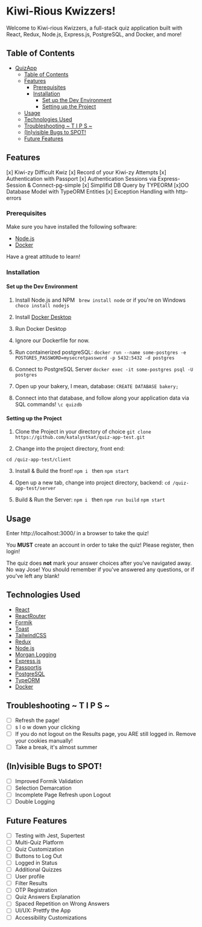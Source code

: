 # Kiwi-Rious Kwizzers!

Welcome to Kiwi-rious Kwizzers, a full-stack quiz application built with React, Redux, Node.js, Express.js, PostgreSQL, and Docker, and more! 

## Table of Contents

- [QuizApp](#quizapp)
  - [Table of Contents](#table-of-contents)
  - [Features](#features)
    - [Prerequisites](#prerequisites)
    - [Installation](#installation)
      - [Set up the Dev Environment](#set-up-the-dev-environment)
      - [Setting up the Project](#setting-up-the-project)
  - [Usage](#usage)
  - [Technologies Used](#technologies-used)
  - [Troubleshooting ~ T I P S ~](#troubleshooting--t-i-p-s-)
  - [(In)visible Bugs to SPOT!](#invisible-bugs-to-spot)
  - [Future Features](#future-features)



## Features 
[x] Kiwi-zy Difficult Kwiz 
[x] Record of your Kiwi-zy Attempts
[x] Authentication with Passport
[x] Authentication Sessions via Express-Session & Connect-pg-simple
[x] Simplifid DB Query by TYPEORM
[x]OO Database Model with  TypeORM Entities
[x] Exception Handling with http-errors

### Prerequisites

Make sure you have installed the following software:

- [Node.js](https://nodejs.org/en/)
- [Docker](https://www.docker.com/)

Have a great attitude to learn! 

### Installation

#### Set up the Dev Environment 
1. Install Node.js and NPM 
``` brew install node``` or if you're on Windows ```choco install nodejs``` 

2. Install [Docker Desktop](https://www.docker.com/products/docker-desktop/)
3. Run Docker Desktop
4. Ignore our Dockerfile for now. 
5. Run containerized postgreSQL: 
   ```docker run --name some-postgres -e POSTGRES_PASSWORD=mysecretpassword -p 5432:5432 -d postgres``` 
6. Connect to PostgreSQL Server
   ```docker exec -it some-postgres psql -U postgres```
7. Open up your bakery, I mean, database: 
   ```CREATE DATABASE bakery;``` 
8. Connect into that database, and follow along your application data via SQL commands! 
   ```\c quizdb``` 

#### Setting up the Project
1. Clone the Project in your directory of choice 
`git clone https://github.com/katalystkat/quiz-app-test.git`

2. Change into the project directory, front end:
  
`cd /quiz-app-test/client`

3. Install & Build the front! 
```npm i ``` 
then ```npm start```

4. Open up a new tab, change into project directory, backend: 
`cd /quiz-app-test/server`

5. Build & Run the Server: 
```npm i ```
then 
```npm run build```
```npm start```


## Usage

Enter http://localhost:3000/ in a browser to take the quiz! 

You **MUST** create an account in order to take the quiz! Please register, then login! 

The quiz does **not** mark your answer choices after you've navigated away. No way Jose! You should remember if you've answered any questions, or if you've left any blank! 

## Technologies Used

- [React](https://reactjs.org/) 
- [ReactRouter](https://reactrouter.com/)
- [Formik](https://formik.org/) 
- [Toast](https://react-hot-toast.com/)
- [TailwindCSS](https://tailwindcss.com/docs/responsive-design)
- [Redux](https://redux.js.org/)
- [Node.js](https://nodejs.org/en/)
- [Morgan Logging](https://github.com/expressjs/morgan)
- [Express.js](https://expressjs.com/)
- [Passportjs](https://www.passportjs.org/)
- [PostgreSQL](https://www.postgresql.org/)
- [TypeORM](https://typeorm.io/)
- [Docker](https://www.docker.com/)

## Troubleshooting ~ T I P S ~
- [ ] Refresh the page! 
- [ ] s l o w down your clicking
- [ ] If you do not logout on the Results page, you ARE still logged in. Remove your cookies manually! 
- [ ] Take a break, it's almost summer

## (In)visible Bugs to SPOT!  
- [ ] Improved Formik Validation 
- [ ] Selection Demarcation 
- [ ] Incomplete Page Refresh upon Logout 
- [ ] Double Logging

## Future Features 
- [ ] Testing with Jest, Supertest
- [ ] Multi-Quiz Platform
- [ ] Quiz Customization
- [ ] Buttons to Log Out
- [ ] Logged in Status
- [ ] Additional Quizzes
- [ ] User profile
- [ ] Filter Results
- [ ] OTP Registration
- [ ] Quiz Answers Explanation
- [ ] Spaced Repetition on Wrong Answers
- [ ] UI/UX: Prettfy the App
- [ ] Accessibility Customizations
